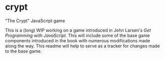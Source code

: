# crypt
"The Crypt" JavaScript game

This is a (long) WIP working on a game introduced in John Larsen's *Get Programming with JavaScript*. This will include some of the base game components introduced in the book with numerous modifications made along the way. This readme will help to serve as a tracker for changes made to the base game.
